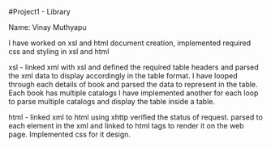 #Project1 - Library

Name: Vinay Muthyapu

I have worked on xsl and html document creation, implemented required css and styling in xsl and html

xsl - linked xml with xsl and defined the required table headers and parsed the xml data to display accordingly in the table format.
      I have looped through each details of book and parsed the data to represent in the table.
      Each book has multiple catalogs I have implemented another for each loop to parse multiple catalogs and display the table inside a table.

html - linked xml to html using xhttp verified the status of request.
       parsed to each element in the xml and linked to html tags to render it on the web page.
       Implemented css for it design.

